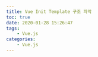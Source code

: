 ```yaml
---
title: Vue Init Template 구조 파악
toc: true
date: 2020-01-28 15:26:47
tags:
	- Vue.js
categories:
	- Vue.js
---
```


## 